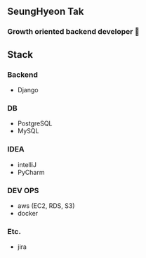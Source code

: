 ## SeungHyeon Tak

### Growth oriented backend developer 👋

## Stack

### Backend

- Django

### DB

- PostgreSQL
- MySQL

### IDEA

- intelliJ
- PyCharm

### DEV OPS

- aws (EC2, RDS, S3)
- docker

### Etc.
- jira


